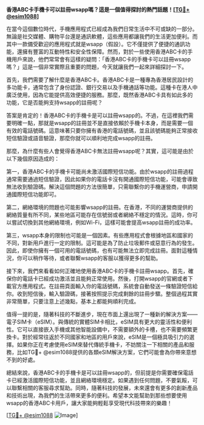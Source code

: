 **香港ABC卡手機卡可以註冊wsapp嗎？這是一個值得探討的熱門話題！[[TG💪+ @esim1088](https://t.me/s/esim1088)]**

在當今這個數位時代，手機應用程式已經成為我們日常生活中不可或缺的一部分。無論是社交媒體、購物平台還是通訊軟體，這些應用都讓我們的生活更加便利。而其中一款備受歡迎的應用程式就是wsapp（假設）。它不僅提供了便捷的通訊功能，還擁有豐富的互動特性和安全性保障。然而，對於一些使用香港ABC卡的手機用戶來說，他們常常會有這樣的疑問：「香港ABC卡的手機卡可以註冊wsapp嗎？」這是一個非常實際且重要的問題，今天就讓我們一起來詳細探討一下。

首先，我們需要了解什麼是香港ABC卡。香港ABC卡是一種專為香港居民設計的多功能卡，通常包含了身份認證、銀行交易以及手機通話等功能。這種卡在港人中廣泛使用，因為它能提供高效便捷的服務。那麼，既然香港ABC卡具有如此多的功能，它是否能夠支持wsapp的註冊呢？

答案是肯定的！香港ABC卡的手機卡是可以註冊wsapp的。不過，在這裡我們需要明確一點，那就是wsapp的註冊並不是直接依賴於手機卡本身，而是需要一個有效的電話號碼。這意味著只要你擁有香港的電話號碼，並且該號碼能夠正常接收短信驗證或語音驗證，那麼你就可以順利地完成wsapp的註冊。

那麼，為什麼有些人會覺得香港ABC卡無法註冊wsapp呢？其實，這可能是由於以下幾個原因造成的：

第一，香港ABC卡的手機卡可能尚未激活國際短信功能。由於wsapp的註冊過程通常需要通過短信驗證，因此如果你的電話卡沒有開通國際短信功能，可能會導致無法收到驗證碼。解決這個問題的方法很簡單，只需聯繫你的手機運營商，申請開通國際短信功能即可。

第二，網絡環境的問題也可能影響wsapp的註冊。在香港，不同的運營商提供的網絡質量有所不同，某些地區可能存在信號弱或者網絡不穩定的情況。這時，你可以嘗試切換到其他網絡環境，例如Wi-Fi，這樣可能會提高wsapp註冊的成功率。

第三，wsapp本身的限制也可能是一個因素。有些應用程式會根據地區和國家的不同，對新用戶進行一定的限制。這可能是為了防止垃圾郵件或惡意行為的發生。因此，即使你擁有一個可用的電話號碼，也有可能無法立即完成註冊。面對這種情況，你可以稍作等待，或者聯繫wsapp的客服以獲得更多的幫助。

接下來，我們來看看如何正確地使用香港ABC卡的手機卡註冊wsapp。首先，確保你的電話卡已經成功激活並且能夠正常使用。然後，打開wsapp的官網或者下載官方應用程式。在註冊頁面輸入你的電話號碼，系統會自動發送一條驗證短信給你。收到短信後，輸入驗證碼，接著按照提示完成剩餘的註冊步驟。整個過程其實非常簡單，只要注意上述幾點，基本上都能夠順利完成。

值得一提的是，隨著科技的不斷進步，現在市面上還出現了一種新的解決方案——電子SIM卡（eSIM）。與傳統的實體SIM卡相比，eSIM具有更大的靈活性和便利性。它可以直接嵌入手機或其他智能設備中，不需要額外的卡槽，也不需要頻繁更換卡。對於經常往返於不同國家和地區的用戶來說，eSIM是一個極具吸引力的選擇。如果你正在考慮使用eSIM來替代傳統手機卡，不妨關注一下相關的產品和服務，比如TG💪+ @esim1088提供的各類eSIM解決方案，它們可能會為你帶來意想不到的好處。

總結來說，香港ABC卡的手機卡是可以註冊wsapp的，但前提是你需要確保電話卡已經激活國際短信功能，並且網絡環境穩定。如果遇到任何問題，不要氣餒，可以聯繫相關的客服尋求幫助。同時，隨著科技的發展，未來還會有更多的創新產品和技術出現，為我們的生活帶來更多的便利。希望本文能幫助到那些想要使用wsapp的香港ABC卡用戶，讓大家能夠輕鬆享受現代科技帶來的樂趣！

[[TG💪+ @esim1088](https://t.me/s/esim1088) ![Image](https://i.postimg.cc/4NQfJmqS/Snipaste-2025-05-13-00-14-12.png)]